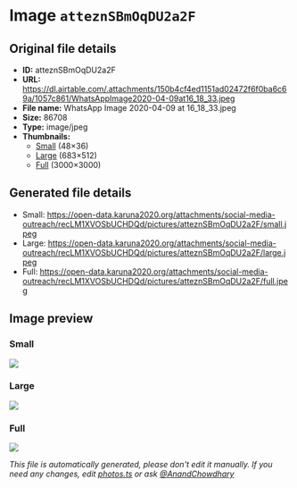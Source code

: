# Image `atteznSBmOqDU2a2F`

## Original file details

- **ID:** atteznSBmOqDU2a2F
- **URL:** https://dl.airtable.com/.attachments/150b4cf4ed1151ad02472f6f0ba6c69a/1057c861/WhatsAppImage2020-04-09at16_18_33.jpeg
- **File name:** WhatsApp Image 2020-04-09 at 16_18_33.jpeg
- **Size:** 86708
- **Type:** image/jpeg
- **Thumbnails:**
  - [Small](https://dl.airtable.com/.attachmentThumbnails/601c9008a03cd455c4abddab6f0abf77/ff66f657) (48×36)
  - [Large](https://dl.airtable.com/.attachmentThumbnails/e0d8aacc4acbad543707bf49611855a7/77d75860) (683×512)
  - [Full](https://dl.airtable.com/.attachmentThumbnails/a1a90992f08a79e1be37720ac9284f32/9ad47b77) (3000×3000)

## Generated file details

- Small: https://open-data.karuna2020.org/attachments/social-media-outreach/recLM1XVOSbUCHDQd/pictures/atteznSBmOqDU2a2F/small.jpeg
- Large: https://open-data.karuna2020.org/attachments/social-media-outreach/recLM1XVOSbUCHDQd/pictures/atteznSBmOqDU2a2F/large.jpeg
- Full: https://open-data.karuna2020.org/attachments/social-media-outreach/recLM1XVOSbUCHDQd/pictures/atteznSBmOqDU2a2F/full.jpeg

## Image preview

### Small

![](https://open-data.karuna2020.org/attachments/social-media-outreach/recLM1XVOSbUCHDQd/pictures/atteznSBmOqDU2a2F/small.jpeg)

### Large

![](https://open-data.karuna2020.org/attachments/social-media-outreach/recLM1XVOSbUCHDQd/pictures/atteznSBmOqDU2a2F/large.jpeg)

### Full

![](https://open-data.karuna2020.org/attachments/social-media-outreach/recLM1XVOSbUCHDQd/pictures/atteznSBmOqDU2a2F/full.jpeg)

_This file is automatically generated, please don't edit it manually. If you need any changes, edit [photos.ts](/photos.ts) or ask [@AnandChowdhary](https://github.com/AnandChowdhary)_
